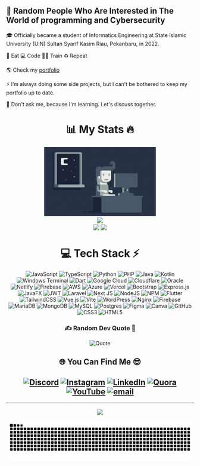 <!-- <p><img src="" alt="alt README header"></p> -->
<h2 id="aboutme">💫 Random People Who Are Interested in The World of programming and Cybersecurity</h2>
<p>🎓 Officially became a student of Informatics Engineering at State Islamic University (UIN) Sultan Syarif Kasim Riau, Pekanbaru, in 2022.</p>
<p>🥑 Eat 💻 Code 💪🏽 Train ♻️ Repeat</p>
<p>🌎 Check my <a href="">portfolio</a></p>
<p>⚡ I’m always doing some side projects, but I can’t be bothered to keep my portfolio up to date.</p>
<p>💬 Don't ask me, because I'm learning. Let's discuss together.</p>
<!-- 🔭 I’m currently working on<br> -->
<!-- 👯 I’m looking to collaborate on<br> -->
<!-- 🤝 I’m looking for help with<br>
🌱 I’m currently learning<br> -->
<!-- ⚡ Fun fact  -->


<div align="center">

# 📊 My Stats 🔥

<img alt="Night Coding" src="https://raw.githubusercontent.com/AVS1508/AVS1508/master/assets/Night-Coding.gif"></br>
<img src="https://github-readme-stats.vercel.app/api?username=M-Adityarnld&theme=blue_navy&hide_border=false&include_all_commits=true&count_private=true" width="55%"/></br>
<img src="https://nirzak-streak-stats.vercel.app/?user=M-Adityarnld&theme=blue_navy&hide_border=false" width="50%"/>
<img src="https://github-readme-stats.vercel.app/api/top-langs/?username=M-Adityarnld&theme=blue_navy&hide_border=false&include_all_commits=true&count_private=true&layout=compact" width="36%"/>
</br>

# 💻 Tech Stack ⚡

![JavaScript](https://img.shields.io/badge/javascript-%23323330.svg?style=for-the-badge&logo=javascript&logoColor=%23F7DF1E) 
![TypeScript](https://img.shields.io/badge/typescript-%23007ACC.svg?style=for-the-badge&logo=typescript&logoColor=white) 
![Python](https://img.shields.io/badge/python-3670A0?style=for-the-badge&logo=python&logoColor=ffdd54) 
![PHP](https://img.shields.io/badge/php-%23777BB4.svg?style=for-the-badge&logo=php&logoColor=white) 
![Java](https://img.shields.io/badge/java-%23ED8B00.svg?style=for-the-badge&logo=openjdk&logoColor=white) 
![Kotlin](https://img.shields.io/badge/kotlin-%237F52FF.svg?style=for-the-badge&logo=kotlin&logoColor=white) 
![Windows Terminal](https://img.shields.io/badge/Windows%20Terminal-%234D4D4D.svg?style=for-the-badge&logo=windows-terminal&logoColor=white) 
![Dart](https://img.shields.io/badge/dart-%230175C2.svg?style=for-the-badge&logo=dart&logoColor=white) 
![Google Cloud](https://img.shields.io/badge/GoogleCloud-%234285F4.svg?style=for-the-badge&logo=google-cloud&logoColor=white) ![Cloudflare](https://img.shields.io/badge/Cloudflare-F38020?style=for-the-badge&logo=Cloudflare&logoColor=white) ![Oracle](https://img.shields.io/badge/Oracle-F80000?style=for-the-badge&logo=oracle&logoColor=white) ![Netlify](https://img.shields.io/badge/netlify-%23000000.svg?style=for-the-badge&logo=netlify&logoColor=#00C7B7) ![Firebase](https://img.shields.io/badge/firebase-%23039BE5.svg?style=for-the-badge&logo=firebase) ![AWS](https://img.shields.io/badge/AWS-%23FF9900.svg?style=for-the-badge&logo=amazon-aws&logoColor=white) ![Azure](https://img.shields.io/badge/azure-%230072C6.svg?style=for-the-badge&logo=microsoftazure&logoColor=white) ![Vercel](https://img.shields.io/badge/vercel-%23000000.svg?style=for-the-badge&logo=vercel&logoColor=white) ![Bootstrap](https://img.shields.io/badge/bootstrap-%238511FA.svg?style=for-the-badge&logo=bootstrap&logoColor=white) ![Express.js](https://img.shields.io/badge/express.js-%23404d59.svg?style=for-the-badge&logo=express&logoColor=%2361DAFB) ![JavaFX](https://img.shields.io/badge/javafx-%23FF0000.svg?style=for-the-badge&logo=javafx&logoColor=white) ![JWT](https://img.shields.io/badge/JWT-black?style=for-the-badge&logo=JSON%20web%20tokens) ![Laravel](https://img.shields.io/badge/laravel-%23FF2D20.svg?style=for-the-badge&logo=laravel&logoColor=white) ![Next JS](https://img.shields.io/badge/Next-black?style=for-the-badge&logo=next.js&logoColor=white) ![NodeJS](https://img.shields.io/badge/node.js-6DA55F?style=for-the-badge&logo=node.js&logoColor=white) ![NPM](https://img.shields.io/badge/NPM-%23CB3837.svg?style=for-the-badge&logo=npm&logoColor=white) ![Flutter](https://img.shields.io/badge/Flutter-%2302569B.svg?style=for-the-badge&logo=Flutter&logoColor=white) ![TailwindCSS](https://img.shields.io/badge/tailwindcss-%2338B2AC.svg?style=for-the-badge&logo=tailwind-css&logoColor=white) ![Vue.js](https://img.shields.io/badge/vue.js-%2335495e.svg?style=for-the-badge&logo=vuedotjs&logoColor=%234FC08D) ![Vite](https://img.shields.io/badge/vite-%23646CFF.svg?style=for-the-badge&logo=vite&logoColor=white) ![WordPress](https://img.shields.io/badge/WordPress-%23117AC9.svg?style=for-the-badge&logo=WordPress&logoColor=white) ![Nginx](https://img.shields.io/badge/nginx-%23009639.svg?style=for-the-badge&logo=nginx&logoColor=white) ![Firebase](https://img.shields.io/badge/firebase-a08021?style=for-the-badge&logo=firebase&logoColor=ffcd34) ![MariaDB](https://img.shields.io/badge/MariaDB-003545?style=for-the-badge&logo=mariadb&logoColor=white) ![MongoDB](https://img.shields.io/badge/MongoDB-%234ea94b.svg?style=for-the-badge&logo=mongodb&logoColor=white) ![MySQL](https://img.shields.io/badge/mysql-4479A1.svg?style=for-the-badge&logo=mysql&logoColor=white) ![Postgres](https://img.shields.io/badge/postgres-%23316192.svg?style=for-the-badge&logo=postgresql&logoColor=white) ![Figma](https://img.shields.io/badge/figma-%23F24E1E.svg?style=for-the-badge&logo=figma&logoColor=white) ![Canva](https://img.shields.io/badge/Canva-%2300C4CC.svg?style=for-the-badge&logo=Canva&logoColor=white) ![GitHub](https://img.shields.io/badge/github-%23121011.svg?style=for-the-badge&logo=github&logoColor=white) ![CSS3](https://img.shields.io/badge/css3-%231572B6.svg?style=for-the-badge&logo=css3&logoColor=white) ![HTML5](https://img.shields.io/badge/html5-%23E34F26.svg?style=for-the-badge&logo=html5&logoColor=white)


### ✍️ Random Dev Quote 🌂

![Quote](https://quotes-github-readme.vercel.app/api?type=horizontal&theme=radical)

## 🌐 You Can Find Me 😎
[![Discord](https://img.shields.io/badge/Discord-%237289DA.svg?logo=discord&logoColor=white)](https://discord.gg/@coming-soon) [![Instagram](https://img.shields.io/badge/Instagram-%23E4405F.svg?logo=Instagram&logoColor=white)](https://instagram.com/m_adtyarnld) [![LinkedIn](https://img.shields.io/badge/LinkedIn-%230077B5.svg?logo=linkedin&logoColor=white)](https://linkedin.com/in/M-Adityarnld) [![Quora](https://img.shields.io/badge/Quora-%23B92B27.svg?logo=Quora&logoColor=white)](https://quora.com/profile/@coming-soon) [![YouTube](https://img.shields.io/badge/YouTube-%23FF0000.svg?logo=YouTube&logoColor=white)](https://youtube.com/@@coming-soon) [![email](https://img.shields.io/badge/Email-D14836?logo=gmail&logoColor=white)](mailto:aditadalahorang@gmail.com)
---

---
 
<!-- ### 🔝 Top Contributed Repo 🌠 -->

<!-- ![](https://github-contributor-stats.vercel.app/api?username=M-Adityarnld&limit=5&theme=transparent&combine_all_yearly_contributions=true) -->



<img src="https://komarev.com/ghpvc/?username=M-Adityarnld&&style=flat-square" align="center" />


</div>



![snake gif](https://github.com/M-Adityarnld/M-Adityarnld/blob/output/github-snake.svg)



